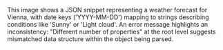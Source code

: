 This image shows a JSON snippet representing a weather forecast for Vienna, with date keys ('YYYY-MM-DD') mapping to strings describing conditions like 'Sunny' or 'Light cloud'. An error message highlights an inconsistency: "Different number of properties" at the root level suggests mismatched data structure within the object being parsed.